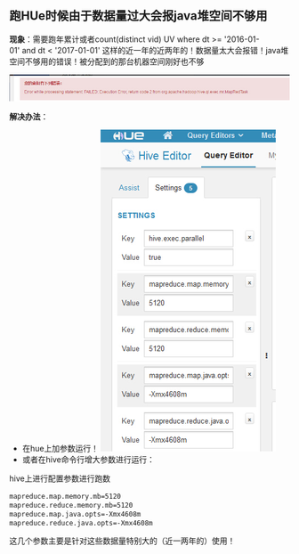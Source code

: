 ## 跑HUe时候由于数据量过大会报java堆空间不够用

__现象__：需要跑年累计或者count(distinct vid) UV where dt >= '2016-01-01' and dt < '2017-01-01'
这样的近一年的近两年的！数据量太大会报错！java堆空间不够用的错误！被分配到的那台机器空间刚好也不够

![](images/hive1.jpg)

__解决办法__：
* 在hue上加参数运行！
![](images/hive2.jpg)
* 或者在hive命令行增大参数进行运行：

hive上进行配置参数进行跑数
```
mapreduce.map.memory.mb=5120 
mapreduce.reduce.memory.mb=5120 
mapreduce.map.java.opts=-Xmx4608m
mapreduce.reduce.java.opts=-Xmx4608m
```
这几个参数主要是针对这些数据量特别大的（近一两年的）使用！